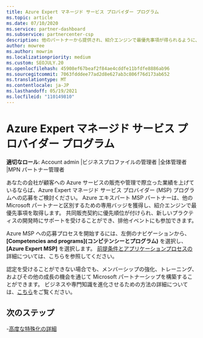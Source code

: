 ```yaml
---
title: Azure Expert マネージド サービス プロバイダー プログラム
ms.topic: article
ms.date: 07/10/2020
ms.service: partner-dashboard
ms.subservice: partnercenter-csp
description: 他のパートナーから提供され、紹介エンジンで最優先事項が得られるように、Azure エキスパートマネージサービスプロバイダープログラムに適用する方法について説明します。
author: mowree
ms.author: mowrim
ms.localizationpriority: medium
ms.custom: SEOJULY.20
ms.openlocfilehash: 45908ef67beaf2f84ae4cddfe11bfdfe8886ab96
ms.sourcegitcommit: 7063fdddee77ad2d8e627ab3c806f76d173ab652
ms.translationtype: MT
ms.contentlocale: ja-JP
ms.lasthandoff: 05/19/2021
ms.locfileid: "110149810"
---
```

# <a name="azure-expert-managed-services-provider-program"></a>Azure Expert マネージド サービス プロバイダー プログラム

**適切なロール**: Account admin |ビジネスプロファイルの管理者 |全体管理者 |MPN パートナー管理者

あなたの会社が顧客への Azure サービスの販売や管理で際立った業績を上げているならば、Azure Expert マネージド サービス プロバイダー (MSP) プログラムへの応募をご検討ください。 Azure エキスパート MSP パートナーは、他の Microsoft パートナーと区別するための専用バッジを獲得し、紹介エンジンで最優先事項を取得します。 共同販売契約に優先順位が付けられ、新しいプラクティスの開発時にサポートを受けることができ、排他イベントにも参加できます。

Azure MSP への応募プロセスを開始するには、左側のナビゲーションから、 **[Competencies and programs]\(コンピテンシーとプログラム\)** を選択し、**[Azure Expert MSP]** を選択します。 [前提条件とアプリケーションプロセスの](https://partner.microsoft.com/membership/azure-expert-msp)詳細については、こちらを参照してください。 

認定を受けることができない場合でも、メンバーシップの強化、トレーニング、およびその他の成長の機会を通じて Microsoft パートナーシップを構築することができます。
ビジネスや専門知識を進化させるための方法の詳細については、[こちら](https://partner.microsoft.com/membership/azure-expert-msp)をご覧ください。

## <a name="next-steps"></a>次のステップ

-[高度な特殊化の詳細](advanced-specializations.md)